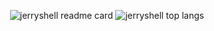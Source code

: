 <p align="center">
  <img
    src="https://github-readme-stats.vercel.app/api?username=jerryshell&count_private=true&show_icons=true&include_all_commits=true&hide_border=true&line_height=20"
    alt="jerryshell readme card" />
  <img
    src="https://github-readme-stats.vercel.app/api/top-langs/?username=jerryshell&count_private=true&show_icons=true&include_all_commits=true&hide_border=true&layout=compact"
    alt="jerryshell top langs" />
</p>
